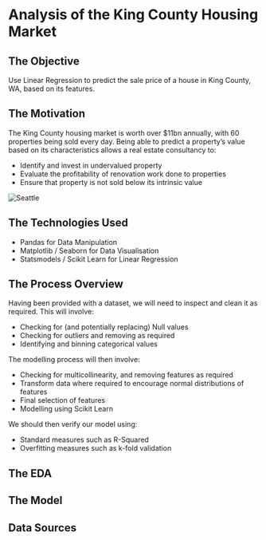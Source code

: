 # Analysis of the King County Housing Market


## The Objective
Use Linear Regression to predict the sale price of a house in King County, WA, based on its features.

## The Motivation
The King County housing market is worth over $11bn annually, with 60 properties being sold every day. Being able to predict a property’s value based on its characteristics allows a real estate consultancy to:
* Identify and invest in undervalued property
* Evaluate the profitability of renovation work done to properties
* Ensure that property is not sold below its intrinsic value

![Seattle](https://github.com/calbal91/project-king-county-housing/blob/master/Images/Seattle.jpg)

## The Technologies Used
* Pandas for Data Manipulation
* Matplotlib / Seaborn for Data Visualisation
* Statsmodels / Scikit Learn for Linear Regression

## The Process Overview
Having been provided with a dataset, we will need to inspect and clean it as required.
This will involve:
* Checking for (and potentially replacing) Null values
* Checking for outliers and removing as required
* Identifying and binning categorical values

The modelling process will then involve:
* Checking for multicollinearity, and removing features as required
* Transform data where required to encourage normal distributions of features
* Final selection of features
* Modelling using Scikit Learn

We should then verify our model using:
* Standard measures such as R-Squared
* Overfitting measures such as k-fold validation


## The EDA


## The Model




## Data Sources 